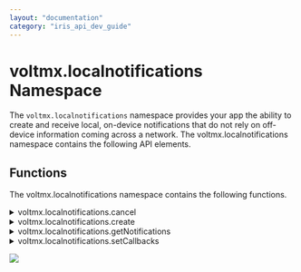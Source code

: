 ```yaml
---
layout: "documentation"
category: "iris_api_dev_guide"
---
```

                            


voltmx.localnotifications Namespace
=================================

The `voltmx.localnotifications` namespace provides your app the ability to create and receive local, on-device notifications that do not rely on off-device information coming across a network. The voltmx.localnotifications namespace contains the following API elements.

Functions
---------

The voltmx.localnotifications namespace contains the following functions.


<details close markdown="block"><summary>voltmx.localnotifications.cancel</summary>

* * *

Cancels the specified notifications.

<b>Syntax</b>

`voltmx.localnotifications.cancel(notificationId)`

<b>Input Parameters</b>

| Parameter | Description |
| --- | --- |
| notificationId | An array of notification IDs that selects the notifications to cancel. |

<b>Example</b>

{% highlight VoltMx %}/*************************************************************************************
* Function:cancelLocalnotifications()
* Description: function is used to cancel local notifications.
* Author: VoltMX
*************************************************************************************/
function cancelLocalnotifications(){
    notificationIdArray = [];
    notificationIdArray.push("01");
    voltmx.localnotifications.cancel(notificationIdArray);
 }
{% endhighlight %}

<b>Return Values</b>

None

<b>Platform Availability</b>

Available on iOS and Android platforms.

* * *

</details>
<details close markdown="block"><summary>voltmx.localnotifications.create</summary>

* * *

Creates a local notification.

<b>Syntax</b>

{% highlight VoltMx %}voltmx.localnotifications.create(  
    notificationId,  
    datetime,  
    message,  
    title,  
    categoryId,  
    pspConfig)
{% endhighlight %}

<b>Input Parameters</b>

| Parameter | Description |
| --- | --- |
| notificationId | A string that specifies a unique ID for the notification. |
| datetime | A string that specifies the date and time when the notification must be triggered. Must follow the [unicode date, time, and Timezone](http://unicode.org/reports/tr35/tr35-6.html#Date_Format_Patterns) pattern. |
| message | A string that specifies the message for the notification. |
| title | A string that specifies the title for the notification. |
| categoryId | A string that specifies the category ID to associate this local notification with, or null in case no actions are to be displayed. |
| pspConfig | An optional JavaScript object containing key-value pairs that set the platform-specific options. Used on iOS platform only. The following keys are supported. badge: An optional number that displays the number of notifications on the app icon. sound: An optional string that specifies the sound to play. For more information, see the **Remarks** section below. |

<b>Example</b>

{% highlight VoltMx %}/*************************************************************************************
* Function:createLocalnotification()
* Description: Creates local notifications.
* Author: VoltMX
*************************************************************************************/
function createLocalnotification(){ 
    var notificationId = "01";
    var date = "05 jan 2017 16:42:00 +0530";
    var format = "dd MMM yyyy HH:mm:ss Z";
    var message = "Local notification Received";
    var title = "Title";
    var categoryId ="calendar";
  
    voltmx.localnotifications.create({
        "id": notificationId,
        "dateTime": {
            "date": date,
            "format": format
        },
        "message": message,
        "title": title,
        "categoryId": categoryId,
        "pspConfig":{
            "badge":1,
            "sound": voltmx.localnotifications.DEFAULT_SOUND
        }

    });
  
}	
{% endhighlight %}

<b>Return Values</b>

None

<b>Remarks</b>

To play a sound when a notification arrives, your app must specify the sound using the "sound" key in the JavaScript object contained in the _pspConfig_ parameter. Your app must assign a sound file from the app's main bundle. If the sound file is not available or the provided file name is incorrect, it will play a default sound from the system (`voltmx.localnotifications.DEFAULT_SOUND`). To know the see file formats, [click here](https://developer.apple.com/library/ios/documentation/MusicAudio/Conceptual/CoreAudioOverview/SupportedAudioFormatsMacOSX/SupportedAudioFormatsMacOSX.html)

<b>Platform Availability</b>

Available on

*   iOS (The [voltmx.notificationsettings.registerCategory](voltmx.notificationssettings_functions.html#voltmx-notificationsettings-registercategory) API must be called before the create API for it to work)
*   Android

* * *

</details>
<details close markdown="block"><summary>voltmx.localnotifications.getNotifications</summary> 

* * *

Retrieves the pending local notifications.

<b>Syntax</b>

`voltmx.localnotifications.getNotifications(notificationObjects)`

<b>Input Parameters</b>

| Parameter | Description |
| --- | --- |
| notificationObjects | An optional array of notification objects if there are pending notifications, or an empty array if there are not. This parameter is only used on iOS. |

<b>Example</b>

{% highlight VoltMx %}// iOS Example. The callback function is not used on Android.
function callback(arrayOfNotificationObjects)
{
    // Your logic
    if(arrayOfNotificationObjects.length == 0)
    {
        voltmx.print("No pending notifications");;    
    }
}

voltmx.localnotifications.getNotifications(callback);
				
{% endhighlight %}

<b>Return Values</b>

None.

<b>Platform Availability</b>

Available on iOS and Android platforms.

* * *

</details>
<details close markdown="block"><summary>voltmx.localnotifications.setCallbacks</summary>

* * *

Associates online and offline callbacks for local notifications.

<b>Syntax</b>

`voltmx.localnotifications.setCallbacks(onlinenotification,offlinenotification)`

<b>Input Parameters</b>

| Parameter | Description |
| --- | --- |
| onlinenotification | A callback function that is invoked when the online notification is triggered. For more information, see the **Remarks** section below. |
| offlineNotification | A callback function that is invoked when the offline notification is triggered. For more information, see the **Remarks** section below. |

<b>Example</b>

{% highlight VoltMx %}/*************************************************************************************
* Function:localNotCallBacks()
* Description: Initializes local notifications.
* Author: VoltMX
*************************************************************************************/
function localNotCallBacks() {
    try {
        voltmx.localnotifications.setCallbacks({
            "offlinenotification": offlinenotification,
            "onlinenotification": onlinenotification
    });
    } catch (err) {
        voltmx.print("Error Code " + err.errorCode + " Message " + err.message);
    }
}

/* Notification callback handlers. These are invoked automatically when their respective notifications are fired. */
function offlinenotification(notificationobject, actionid ){
    alert("offline notification callback inkvoked");
    alert("notification object is :"+JSON.stringify(notificationobject) +" action id is "+actionid);
}

function onlinenotification(notificationobject,actionid){
    alert("onlinenotification notification callback inkvoked");
    alert("notification object is :"+JSON.stringify(notificationobject)+" action id is "+actionid);
}	
{% endhighlight %}

<b>Return Values</b>

None

<b>Remarks</b>

The callbacks that this function sets are invoked when notifications are raised by the underlying system. The online notification callback is involved when the application is running. The offline callbacks are invoked when the application is not running. This function should be called inside the `post app init` event handler when your app starts.

The callback function in the _onlinenotification_ parameter must have the following signature.

`onlineNotificationCallback(actionID,notificationObject);`

where _actionId_ is a unique ID for the action, and _notificationobject_ is a JavaScript object that contains platform-specific notification information.

The callback function in the _offlinenotification_ parameter must have the following signature.

`offlineNotificationCallback(actionID,notificationObject);`

where _actionId_ is a unique ID for the action, and _notificationobject_ is a JavaScript object that contains platform-specific notification information.

<b>Platform Availability</b>

Available on iOS and Android platforms.

* * *

</details>

![](resources/prettify/onload.png)
